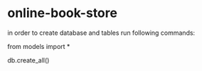 # online-book-store
in order to create database and tables run following commands:

from models import *

db.create_all()
